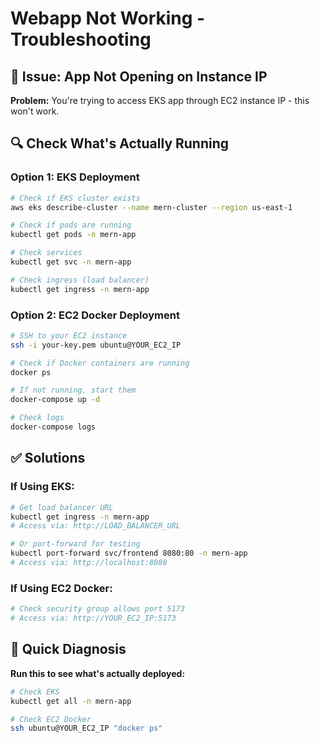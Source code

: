 # Webapp Not Working - Troubleshooting

## 🚨 Issue: App Not Opening on Instance IP

**Problem:** You're trying to access EKS app through EC2 instance IP - this won't work.

## 🔍 Check What's Actually Running

### Option 1: EKS Deployment
```bash
# Check if EKS cluster exists
aws eks describe-cluster --name mern-cluster --region us-east-1

# Check if pods are running
kubectl get pods -n mern-app

# Check services
kubectl get svc -n mern-app

# Check ingress (load balancer)
kubectl get ingress -n mern-app
```

### Option 2: EC2 Docker Deployment
```bash
# SSH to your EC2 instance
ssh -i your-key.pem ubuntu@YOUR_EC2_IP

# Check if Docker containers are running
docker ps

# If not running, start them
docker-compose up -d

# Check logs
docker-compose logs
```

## ✅ Solutions

### If Using EKS:
```bash
# Get load balancer URL
kubectl get ingress -n mern-app
# Access via: http://LOAD_BALANCER_URL

# Or port-forward for testing
kubectl port-forward svc/frontend 8080:80 -n mern-app
# Access via: http://localhost:8080
```

### If Using EC2 Docker:
```bash
# Check security group allows port 5173
# Access via: http://YOUR_EC2_IP:5173
```

## 🎯 Quick Diagnosis

**Run this to see what's actually deployed:**
```bash
# Check EKS
kubectl get all -n mern-app

# Check EC2 Docker
ssh ubuntu@YOUR_EC2_IP "docker ps"
```